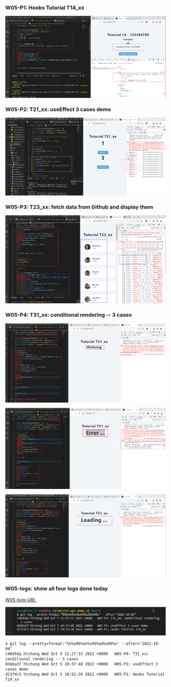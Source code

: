 ### W05-P1: Hooks Tutorial T14_xx

![](w05-p1.png)

### W05-P2: T21_xx: useEffect 3 cases demo

![](w05-p2.png)

### W05-P3: T23_xx: fetch data from Github and display them

![](w05-p3.png)

### W05-P4: T31_xx: conditional rendering -- 3 cases

![](w05-p4-1.png)

![](w05-p4-2.png)

![](w05-p4-3.png)

### W05-logs: show all four logs done today

[W05-logs URL](https://github.com/htchung/1111-wp1-demo-id/commit/b37365fb8ca5ac2fe13368763924aa8d552ca869)

![](w05-logs.png)

```
$ git log --pretty=format:"%h%x09%an%x09%ad%x09%s" --after="2022-10-04"
c40d5da htchung Wed Oct 5 21:27:33 2022 +0800   W05-P4: T31_xx: conditional rendering -- 3 cases
8daba37 htchung Wed Oct 5 19:37:48 2022 +0800   W05-P2: useEffect 3 cases demo
d13f4c5 htchung Wed Oct 5 18:52:28 2022 +0800   W05-P1: Hooks Tutorial T14_xx

```
